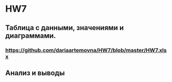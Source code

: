# HW7
## Таблица с данными, значениями и диаграммами.
### https://github.com/dariaartemovna/HW7/blob/master/HW7.xlsx
## Анализ и выводы
